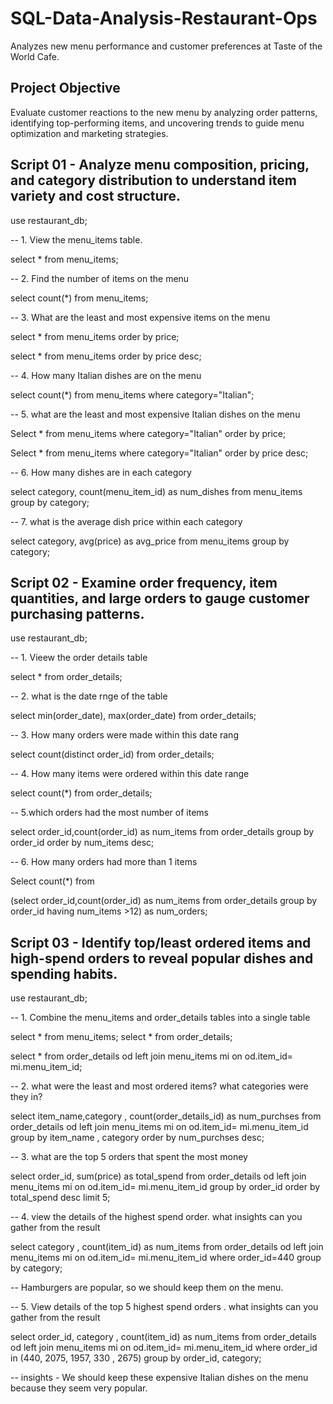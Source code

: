 # SQL-Data-Analysis-Restaurant-Ops
Analyzes new menu performance and customer preferences at Taste of the World Cafe.


## Project Objective
Evaluate customer reactions to the new menu by analyzing order patterns, identifying top-performing items, and uncovering trends to guide menu optimization and marketing strategies.




## Script 01  - Analyze menu composition, pricing, and category distribution to understand item variety and cost structure.

use restaurant_db;

-- 1. View the menu_items table.

select * from menu_items;



-- 2. Find the number of items on the menu 

select count(*) from menu_items;



-- 3. What are the least and most expensive items on the menu 

select * from menu_items
order by price;

select * from menu_items
order by price desc;



-- 4. How many Italian dishes are on the menu 

select count(*) from menu_items
where category="Italian";



-- 5. what are the least and most expensive Italian dishes on the menu 

Select * from menu_items
where category="Italian"
order by price;

Select * from menu_items
where category="Italian"
order by price desc;



-- 6. How many dishes are in each category

select category, count(menu_item_id) as num_dishes 
from menu_items 
group by category;



-- 7. what is the average dish price within each category 

select category, avg(price) as avg_price
from menu_items
group by category;




## Script 02  - Examine order frequency, item quantities, and large orders to gauge customer purchasing patterns.

use restaurant_db;

-- 1. Vieew the order details table

select * from order_details;

-- 2. what is the date rnge of the table 

select min(order_date), max(order_date)
from order_details;

-- 3. How many orders were made within this date rang 

select count(distinct order_id) from order_details;

-- 4. How many items were ordered within this date range 

select count(*) from order_details;

-- 5.which orders had the most number of items 

select order_id,count(order_id) as num_items
 from order_details
group by order_id
order by num_items desc;

-- 6. How many orders had more than 1 items 

Select count(*) from

(select order_id,count(order_id) as num_items
 from order_details
group by order_id
having num_items >12) as num_orders;


 ## Script 03  - Identify top/least ordered items and high-spend orders to reveal popular dishes and spending habits.


 use restaurant_db;

-- 1. Combine the menu_items and order_details tables into a single table 

select * from menu_items;
select * from order_details;

select * from
order_details od left join menu_items mi
   on od.item_id= mi.menu_item_id;
   
-- 2. what were the least and most ordered items? what categories were they in?

select item_name,category ,  count(order_details_id) as num_purchses 
from
order_details od left join menu_items mi
   on od.item_id= mi.menu_item_id
   group by item_name , category
   order by num_purchses desc;
   
-- 3. what are the top 5 orders that spent the most money

select order_id, sum(price) as total_spend from
order_details od left join menu_items mi
   on od.item_id= mi.menu_item_id
   group by order_id
   order by total_spend desc
   limit 5;
   
-- 4. view the details of the highest spend order. what insights can you gather from the result

select category , count(item_id) as num_items
 from
order_details od left join menu_items mi
   on od.item_id= mi.menu_item_id
where order_id=440
group by category;

-- Hamburgers are popular, so we should keep them on the menu.


-- 5. View details of the top 5  highest spend orders . what insights can you gather from the result 

select order_id, category , count(item_id) as num_items
 from
order_details od left join menu_items mi
   on od.item_id= mi.menu_item_id
where order_id in (440, 2075, 1957, 330 , 2675)
group by order_id, category;

-- insights - We should keep these expensive Italian dishes on the menu because they seem very popular. 

